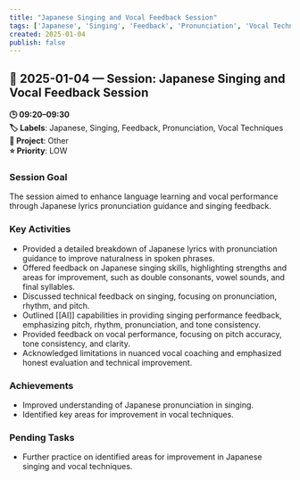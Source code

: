 ```yaml
---
title: "Japanese Singing and Vocal Feedback Session"
tags: ['Japanese', 'Singing', 'Feedback', 'Pronunciation', 'Vocal Techniques']
created: 2025-01-04
publish: false
---
```


## 📅 2025-01-04 — Session: Japanese Singing and Vocal Feedback Session

**🕒 09:20–09:30**  
**🏷️ Labels**: Japanese, Singing, Feedback, Pronunciation, Vocal Techniques  
**📂 Project**: Other  
**⭐ Priority**: LOW  


### Session Goal
The session aimed to enhance language learning and vocal performance through Japanese lyrics pronunciation guidance and singing feedback.

### Key Activities
- Provided a detailed breakdown of Japanese lyrics with pronunciation guidance to improve naturalness in spoken phrases.
- Offered feedback on Japanese singing skills, highlighting strengths and areas for improvement, such as double consonants, vowel sounds, and final syllables.
- Discussed technical feedback on singing, focusing on pronunciation, rhythm, and pitch.
- Outlined [[AI]] capabilities in providing singing performance feedback, emphasizing pitch, rhythm, pronunciation, and tone consistency.
- Provided feedback on vocal performance, focusing on pitch accuracy, tone consistency, and clarity.
- Acknowledged limitations in nuanced vocal coaching and emphasized honest evaluation and technical improvement.

### Achievements
- Improved understanding of Japanese pronunciation in singing.
- Identified key areas for improvement in vocal techniques.

### Pending Tasks
- Further practice on identified areas for improvement in Japanese singing and vocal techniques.
